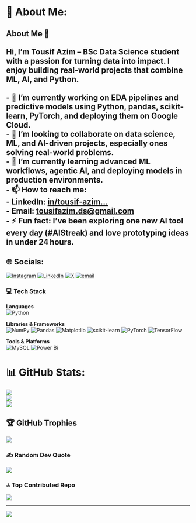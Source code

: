 # 💫 About Me:
## About Me 👋<br><br>Hi, I’m **Tousif Azim** – BSc Data Science student with a passion for turning data into impact. I enjoy building real-world projects that combine ML, AI, and Python.<br><br>- 🔭 I’m currently working on EDA pipelines and predictive models using Python, pandas, scikit-learn, PyTorch, and deploying them on Google Cloud.<br>- 🤝 I’m looking to collaborate on data science, ML, and AI-driven projects, especially ones solving real-world problems.<br>- 🌱 I’m currently learning advanced ML workflows, agentic AI, and deploying models in production environments.<br>- 📫 How to reach me:<br>  - LinkedIn: [in/tousif‑azim…](https://www.linkedin.com/in/tousif-azim-533313279)<br>  - Email: tousifazim.ds@gmail.com<br>- ⚡ Fun fact: I’ve been exploring **one new AI tool every day** (#AIStreak) and love prototyping ideas in under 24 hours.<br>


## 🌐 Socials:
[![Instagram](https://img.shields.io/badge/Instagram-%23E4405F.svg?logo=Instagram&logoColor=white)](https://www.instagram.com/tous___if/) [![LinkedIn](https://img.shields.io/badge/LinkedIn-%230077B5.svg?logo=linkedin&logoColor=white)](https://www.linkedin.com/in/tousif-azim-533313279/) [![X](https://img.shields.io/badge/X-black.svg?logo=X&logoColor=white)](https://x.com/tousif_azim) [![email](https://img.shields.io/badge/Email-D14836?logo=gmail&logoColor=white)](mailto:tousifazim.ds@gmail.com) 

### 💻 Tech Stack

**Languages**  
![Python](https://img.shields.io/badge/python-3670A0?style=for-the-badge&logo=python&logoColor=ffdd54)

**Libraries & Frameworks**  
![NumPy](https://img.shields.io/badge/numpy-%23013243.svg?style=for-the-badge&logo=numpy&logoColor=white)
![Pandas](https://img.shields.io/badge/pandas-%23150458.svg?style=for-the-badge&logo=pandas&logoColor=white)
![Matplotlib](https://img.shields.io/badge/Matplotlib-%23ffffff.svg?style=for-the-badge&logo=Matplotlib&logoColor=black)
![scikit-learn](https://img.shields.io/badge/scikit--learn-%23F7931E.svg?style=for-the-badge&logo=scikit-learn&logoColor=white)
![PyTorch](https://img.shields.io/badge/PyTorch-%23EE4C2C.svg?style=for-the-badge&logo=PyTorch&logoColor=white)
![TensorFlow](https://img.shields.io/badge/TensorFlow-%23FF6F00.svg?style=for-the-badge&logo=TensorFlow&logoColor=white)

**Tools & Platforms**  
![MySQL](https://img.shields.io/badge/mysql-4479A1.svg?style=for-the-badge&logo=mysql&logoColor=white)
![Power Bi](https://img.shields.io/badge/power_bi-F2C811?style=for-the-badge&logo=powerbi&logoColor=black)

# 📊 GitHub Stats:
![](https://github-readme-stats.vercel.app/api?username=Tousif18&theme=one_dark_pro&hide_border=false&include_all_commits=true&count_private=false)<br/>
![](https://nirzak-streak-stats.vercel.app/?user=Tousif18&theme=one_dark_pro&hide_border=false)<br/>
![](https://github-readme-stats.vercel.app/api/top-langs/?username=Tousif18&theme=one_dark_pro&hide_border=false&include_all_commits=true&count_private=false&layout=compact)

## 🏆 GitHub Trophies
![](https://github-profile-trophy.vercel.app/?username=Tousif18&theme=radical&no-frame=false&no-bg=true&margin-w=4)

### ✍️ Random Dev Quote
![](https://quotes-github-readme.vercel.app/api?type=horizontal&theme=radical)

### 🔝 Top Contributed Repo
![](https://github-contributor-stats.vercel.app/api?username=Tousif18&limit=5&theme=dark&combine_all_yearly_contributions=true)

---
[![](https://visitcount.itsvg.in/api?id=Tousif18&icon=0&color=0)](https://visitcount.itsvg.in)

<!-- Proudly created with GPRM ( https://gprm.itsvg.in ) -->
